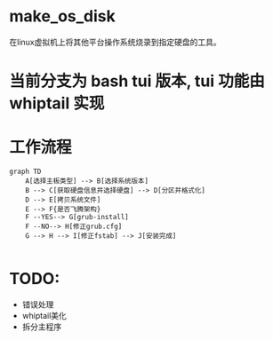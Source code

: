 # make_os_disk
在linux虚拟机上将其他平台操作系统烧录到指定硬盘的工具。

# 当前分支为 bash tui 版本, tui 功能由 whiptail 实现

# 工作流程
```mermaid
graph TD
    A[选择主板类型] --> B[选择系统版本]
    B --> C[获取硬盘信息并选择硬盘] --> D[分区并格式化]
    D --> E[拷贝系统文件]
    E --> F{是否飞腾架构} 
    F --YES--> G[grub-install]
    F --NO--> H[修正grub.cfg]
    G --> H --> I[修正fstab] --> J[安装完成]
    
```

# TODO:
- 错误处理
- whiptail美化
- 拆分主程序